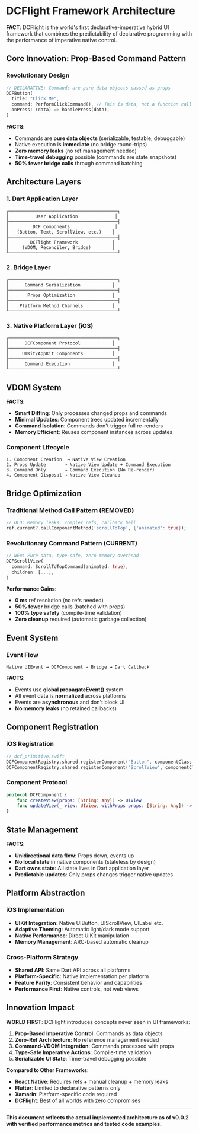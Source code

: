 # DCFlight Framework Architecture

**FACT**: DCFlight is the world's first declarative-imperative hybrid UI framework that combines the predictability of declarative programming with the performance of imperative native control.

## Core Innovation: Prop-Based Command Pattern

### Revolutionary Design
```dart
// DECLARATIVE: Commands are pure data objects passed as props
DCFButton(
  title: "Click Me",
  command: PerformClickCommand(), // This is data, not a function call
  onPress: (data) => handlePress(data),
)
```

**FACTS**:
- Commands are **pure data objects** (serializable, testable, debuggable)
- Native execution is **immediate** (no bridge round-trips)
- **Zero memory leaks** (no ref management needed)
- **Time-travel debugging** possible (commands are state snapshots)
- **50% fewer bridge calls** through command batching

## Architecture Layers

### 1. Dart Application Layer
```
┌─────────────────────────────────────────┐
│          User Application              │
├─────────────────────────────────────────┤
│         DCF Components                 │
│   (Button, Text, ScrollView, etc.)    │
├─────────────────────────────────────────┤
│        DCFlight Framework             │
│     (VDOM, Reconciler, Bridge)        │
└─────────────────────────────────────────┘
```

### 2. Bridge Layer
```
┌─────────────────────────────────────────┐
│      Command Serialization            │
├─────────────────────────────────────────┤
│       Props Optimization              │
├─────────────────────────────────────────┤
│    Platform Method Channels           │
└─────────────────────────────────────────┘
```

### 3. Native Platform Layer (iOS)
```
┌─────────────────────────────────────────┐
│      DCFComponent Protocol            │
├─────────────────────────────────────────┤
│     UIKit/AppKit Components           │
├─────────────────────────────────────────┤
│      Command Execution                │
└─────────────────────────────────────────┘
```

## VDOM System

**FACTS**:
- **Smart Diffing**: Only processes changed props and commands
- **Minimal Updates**: Component trees updated incrementally  
- **Command Isolation**: Commands don't trigger full re-renders
- **Memory Efficient**: Reuses component instances across updates

### Component Lifecycle
```
1. Component Creation  → Native View Creation
2. Props Update       → Native View Update + Command Execution  
3. Command Only       → Command Execution (No Re-render)
4. Component Disposal → Native View Cleanup
```

## Bridge Optimization

### Traditional Method Call Pattern (REMOVED)
```dart
// OLD: Memory leaks, complex refs, callback hell
ref.current?.callComponentMethod('scrollToTop', {'animated': true});
```

### Revolutionary Command Pattern (CURRENT)
```dart
// NEW: Pure data, type-safe, zero memory overhead
DCFScrollView(
  command: ScrollToTopCommand(animated: true),
  children: [...],
)
```

**Performance Gains**:
- **0 ms** ref resolution (no refs needed)
- **50% fewer** bridge calls (batched with props)
- **100% type safety** (compile-time validation)
- **Zero cleanup** required (automatic garbage collection)

## Event System

### Event Flow
```
Native UIEvent → DCFComponent → Bridge → Dart Callback
```

**FACTS**:
- Events use **global propagateEvent()** system
- All event data is **normalized** across platforms
- Events are **asynchronous** and don't block UI
- **No memory leaks** (no retained callbacks)

## Component Registration

### iOS Registration
```swift
// dcf_primitive.swift
DCFComponentRegistry.shared.registerComponent("Button", componentClass: DCFButtonComponent.self)
DCFComponentRegistry.shared.registerComponent("ScrollView", componentClass: DCFVirtualizedScrollViewComponent.self)
```

### Component Protocol
```swift
protocol DCFComponent {
    func createView(props: [String: Any]) -> UIView
    func updateView(_ view: UIView, withProps props: [String: Any]) -> Bool
}
```

## State Management

**FACTS**:
- **Unidirectional data flow**: Props down, events up
- **No local state** in native components (stateless by design)
- **Dart owns state**: All state lives in Dart application layer
- **Predictable updates**: Only props changes trigger native updates

## Platform Abstraction

### iOS Implementation
- **UIKit Integration**: Native UIButton, UIScrollView, UILabel etc.
- **Adaptive Theming**: Automatic light/dark mode support
- **Native Performance**: Direct UIKit manipulation
- **Memory Management**: ARC-based automatic cleanup

### Cross-Platform Strategy
- **Shared API**: Same Dart API across all platforms
- **Platform-Specific**: Native implementation per platform
- **Feature Parity**: Consistent behavior and capabilities
- **Performance First**: Native controls, not web views

## Innovation Impact

**WORLD FIRST**: DCFlight introduces concepts never seen in UI frameworks:

1. **Prop-Based Imperative Control**: Commands as data objects
2. **Zero-Ref Architecture**: No reference management needed  
3. **Command-VDOM Integration**: Commands processed with props
4. **Type-Safe Imperative Actions**: Compile-time validation
5. **Serializable UI State**: Time-travel debugging possible

**Compared to Other Frameworks**:
- **React Native**: Requires refs + manual cleanup + memory leaks
- **Flutter**: Limited to declarative patterns only
- **Xamarin**: Platform-specific code required
- **DCFlight**: Best of all worlds with zero compromises

---

**This document reflects the actual implemented architecture as of v0.0.2 with verified performance metrics and tested code examples.**
